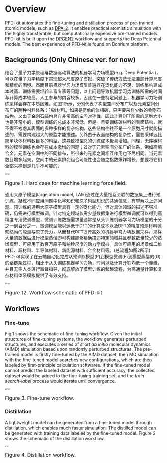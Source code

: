 # Overview

[PFD-kit](https://github.com/ruoyuwang1995nya/dp-distill) automates the fine-tuning and distillation process of pre-trained atomic models, such as [DPA-2](https://github.com/deepmodeling/deepmd-kit.git). It enables practical atomistic simualtion with the highly transferable, but computationally expensive pre-trained models. PFD-kit is built upon the  [DPGEN2](https://github.com/deepmodeling/dpgen2) workflow and supports the Deep Potential models. The best experience of PFD-kit is found on Bohrium platform.

## Backgrounds (Only Chinese ver. for now)
结合了量子力学原理与数据驱动算法的机器学习力场模型(e.g. Deep Potential)，可以在量子力学精度下实现超大尺度原子模拟，突破了传统方法无法兼顾计算尺度和精度的困境。然而目前机器学习力场模型普遍存在泛化能力不足、训练集构建成本过高、训练需要经验丰富专家等问题，以上问题导致机器学习势训练所需的时间与计算成本较高，人工参与的内容较多。因此在一些特定问题上，机器学习力场训练采样会存在本质困难。如图1所示，分别代表了构型空间分布广以及元素空间分布广的两种材料体系：1)碳材料。如果是简单的体相碳，只需要采样少数的金刚石结构。又由于金刚石结构具有非常高的空间对称性，因此计算DFT所需的原胞大小也是非常小的，模型训练的总成本非常低。但是一旦要训练碳材料的表面结构，就不得不考虑其表面的多种多样的复杂结构，这些结构往往不是一个原胞尺寸就能描述的，需要构建超大的原胞才能描述。另外由于表面结构的复杂性，需要采样远比简单块体材料数目多的构型，这导致模型总的训练成本极具增加。同理，无序碳材料的模型训练也会存在成本激增的问题；2)对于元素空间分布广的体系，例如高熵合金。元素在空间中的不同排布，所带来的元素之间相互作用也不尽相同。当元素数目增多起来，空间中的元素排列组合可能性也会随之指数爆炸增长，想要将它们全部采样到是几乎不可能的。

<div>
    <img src="../_static/difficulut_case_MLFF.png" alt="Fig1" style="zoom: 35%;">
    <p style='font-size:1.0rem; font-weight:none'>Figure 1. Hard case for machine learning force field.</p>
</div>

通用大原子模型(large atom model, LAM)通过在大量相互关联的数据集上进行预训练，凝练不同应用问题中化学知识和原子构型知识的共通信息，有望解决上述问题。预训练的通用大原子模型具有一定的泛化能力，但对具体领域的描述不够准确，仍需进行模型微调。针对特定领域仅需少量数据集进行模型微调就可以得到高精度专用微调模型，微调训练数据需求量通常是从头训练机器学习力场模型的十分之一到百分之一。微调模型能以远低于DFT的计算成本以及DFT的精度预测材料微观结构的能量与原子受力，从而替代DFT进行高效的机器学习力场数据采样。采样大量的数据后进行模型蒸馏即可构建能够精确描述特定领域并且参数数量较少的蒸馏模型，可应用于数百万原子和纳秒尺度的动力学模拟。具体可应用的场景如二维材料、超材料、半导体材料、新能源材料、合金材料等。(总流程如图2所示) PFD-kit实现了在云端自动化完成从预训练模型(P)到模型微调(F)到模型蒸馏的(D)的全链条过程，相比于从头训练机器学习力场，时间以及计算开销均低一个量级，并且无需人类进行监督指导，彻底解放了模型训练的繁琐流程，为高通量计算和复杂材料体系模拟提供了有效支持。

<div>
    <img src="../_static/workflow.png" alt="Fig2" style="zoom: 35%;">
    <p style='font-size:1.0rem; font-weight:none'>Figure 12. Workflow schematic of PFD-kit.</p>
</div>

## Workflows 
### Fine-tune
Fig.1 shows the schematic of fine-tuning workflow. Given the initial structures of fine-tuning systems, the workflow generates perturbed structures, and executes a series of short *ab initio* molecular dynamics (AIMD) simulation based upon randomly perturbed structures. The pre-trained model is firstly fine-tuned by the AIMD dataset, then MD simulation with the fine-tuned model searches new configurations, which are then labeled by first-principle calculation softwares. If the fine-tuned model cannot predict the labeled dataset with sufficient accuracy, the collected dataset would be added to the fine-tuning training set, and the *train-search-label* process would iterate until convergence. 
<div>
    <img src="../_static/fine-tune.png" alt="Fig3" style="zoom: 35%;">
    <p style='font-size:1.0rem; font-weight:none'>Figure 3. Fine-tune workflow.</p>
</div>

### Distillation
A lightweight model can be generated from a fine-tuned model through distillation, which enables much faster simulation. The distilled model can be generated with training data labeled by the fine-tuned model. Figure 2 shows the schematic of the distillation workflow.
 <div>
    <img src="../_static/distillation.png" alt="Fig4" style="zoom: 25%;">
    <p style='font-size:1.0rem; font-weight:none'>Figure 4. Distillation workflow.</p>
</div>
